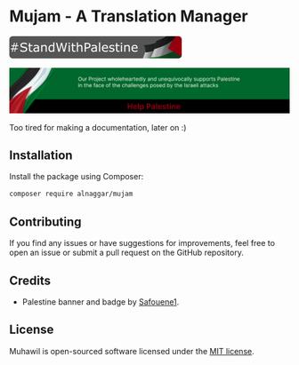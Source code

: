 # Mujam - A Translation Manager

![I Stand With Palestine Badge](./images/PalestineBadge.svg)

![I Stand With Palestine Banner](./images/PalestineBanner.svg)

Too tired for making a documentation, later on :)

## Installation

Install the package using Composer:

```bash
composer require alnaggar/mujam
```

## Contributing

If you find any issues or have suggestions for improvements, feel free to open an issue or submit a pull request on the GitHub repository.

## Credits

- Palestine banner and badge by [Safouene1](https://github.com/Safouene1/support-palestine-banner).

## License

Muhawil is open-sourced software licensed under the [MIT license](LICENSE).
